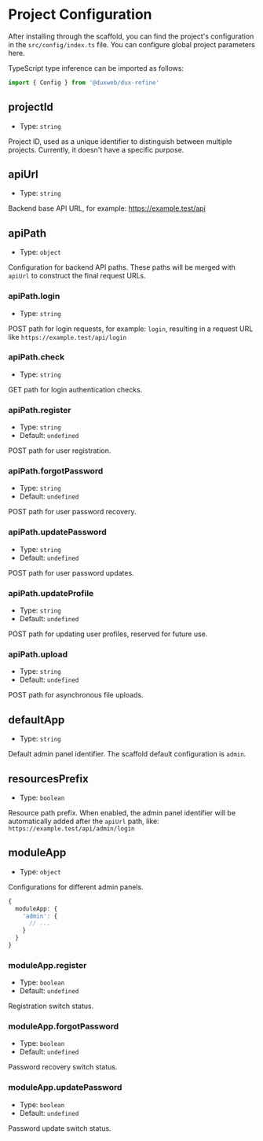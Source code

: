 # Project Configuration

After installing through the scaffold, you can find the project's configuration in the `src/config/index.ts` file. You can configure global project parameters here.

TypeScript type inference can be imported as follows:

```typescript
import { Config } from '@duxweb/dux-refine'
```

## projectId

- Type: `string`

Project ID, used as a unique identifier to distinguish between multiple projects. Currently, it doesn't have a specific purpose.

## apiUrl

- Type: `string`

Backend base API URL, for example: https://example.test/api

## apiPath

- Type: `object`

Configuration for backend API paths. These paths will be merged with `apiUrl` to construct the final request URLs.

### apiPath.login

- Type: `string`

POST path for login requests, for example: `login`, resulting in a request URL like `https://example.test/api/login`

### apiPath.check

- Type: `string`

GET path for login authentication checks.

### apiPath.register

- Type: `string`
- Default: `undefined`

POST path for user registration.

### apiPath.forgotPassword

- Type: `string`
- Default: `undefined`

POST path for user password recovery.

### apiPath.updatePassword

- Type: `string`
- Default: `undefined`

POST path for user password updates.

### apiPath.updateProfile

- Type: `string`
- Default: `undefined`

POST path for updating user profiles, reserved for future use.

### apiPath.upload

- Type: `string`
- Default: `undefined`

POST path for asynchronous file uploads.

## defaultApp

- Type: `string`

Default admin panel identifier. The scaffold default configuration is `admin`.

## resourcesPrefix

- Type: `boolean`

Resource path prefix. When enabled, the admin panel identifier will be automatically added after the `apiUrl` path, like: `https://example.test/api/admin/login`

## moduleApp

- Type: `object`

Configurations for different admin panels.

```typescript
{
  moduleApp: {
    'admin': {
      // ...
    }
  }
}
```

### moduleApp.register

- Type: `boolean`
- Default: `undefined`

Registration switch status.

### moduleApp.forgotPassword

- Type: `boolean`
- Default: `undefined`

Password recovery switch status.

### moduleApp.updatePassword

- Type: `boolean`
- Default: `undefined`

Password update switch status.